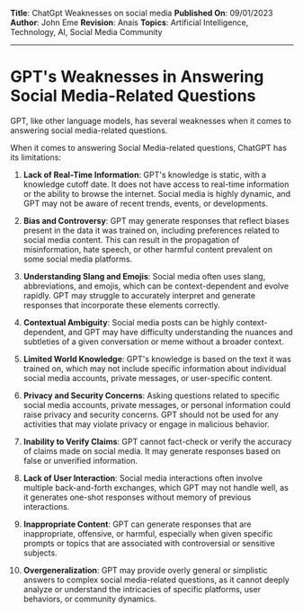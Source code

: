 **Title**: ChatGpt Weaknesses on social media
**Published On**: 09/01/2023
**Author**: John Eme
**Revision**: Anais
**Topics**: Artificial Intelligence, Technology, AI, Social Media Community

---
# GPT's Weaknesses in Answering Social Media-Related Questions

GPT, like other language models, has several weaknesses when it comes to answering social media-related questions. 

When it comes to answering Social Media-related questions, ChatGPT has its limitations:

1. **Lack of Real-Time Information**: GPT's knowledge is static, with a knowledge cutoff date. It does not have access to real-time information or the ability to browse the internet. Social media is highly dynamic, and GPT may not be aware of recent trends, events, or developments.

2. **Bias and Controversy**: GPT may generate responses that reflect biases present in the data it was trained on, including preferences related to social media content. This can result in the propagation of misinformation, hate speech, or other harmful content prevalent on some social media platforms.

3. **Understanding Slang and Emojis**: Social media often uses slang, abbreviations, and emojis, which can be context-dependent and evolve rapidly. GPT may struggle to accurately interpret and generate responses that incorporate these elements correctly.

4. **Contextual Ambiguity**: Social media posts can be highly context-dependent, and GPT may have difficulty understanding the nuances and subtleties of a given conversation or meme without a broader context.

5. **Limited World Knowledge**: GPT's knowledge is based on the text it was trained on, which may not include specific information about individual social media accounts, private messages, or user-specific content.

6. **Privacy and Security Concerns**: Asking questions related to specific social media accounts, private messages, or personal information could raise privacy and security concerns. GPT should not be used for any activities that may violate privacy or engage in malicious behavior.

7. **Inability to Verify Claims**: GPT cannot fact-check or verify the accuracy of claims made on social media. It may generate responses based on false or unverified information.

8. **Lack of User Interaction**: Social media interactions often involve multiple back-and-forth exchanges, which GPT may not handle well, as it generates one-shot responses without memory of previous interactions.

9. **Inappropriate Content**: GPT can generate responses that are inappropriate, offensive, or harmful, especially when given specific prompts or topics that are associated with controversial or sensitive subjects.

10. **Overgeneralization**: GPT may provide overly general or simplistic answers to complex social media-related questions, as it cannot deeply analyze or understand the intricacies of specific platforms, user behaviors, or community dynamics.
